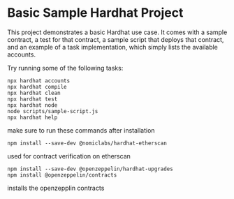 # Basic Sample Hardhat Project

This project demonstrates a basic Hardhat use case. It comes with a sample contract, a test for that contract, a sample script that deploys that contract, and an example of a task implementation, which simply lists the available accounts.

Try running some of the following tasks:

```shell
npx hardhat accounts
npx hardhat compile
npx hardhat clean
npx hardhat test
npx hardhat node
node scripts/sample-script.js
npx hardhat help
```

make sure to run these commands after installation

```shell
npm install --save-dev @nomiclabs/hardhat-etherscan
```

used for contract verification on etherscan

```shell
npm install --save-dev @openzeppelin/hardhat-upgrades
npm install @openzeppelin/contracts
```

installs the openzepplin contracts
